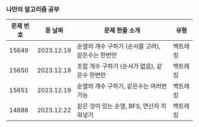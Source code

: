 ### 나만의 알고리즘 공부

|문제 번호|푼 날짜|문제 한줄 소개|유형|
|------|---|---|---|
|15649|2023.12.19|순열의 개수 구하기 (순서를 고려), 같은수는 한번만|백트레킹|
|15650|2023.12.19|조합 개수 구하기 (순서가 없음), 같은수 한번만|백트레킹|
|15651|2023.12.19|순열의 개수 구하기, 같은수는 여러번 가능|백트레킹|
|14888|2023.12.22|같은 것이 있는 순열, BFS, 연산자 끼워넣기|백트레킹|
